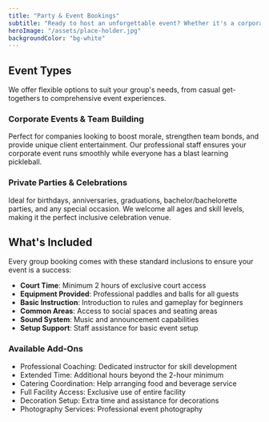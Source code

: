 ```yaml
---
title: "Party & Event Bookings"
subtitle: "Ready to host an unforgettable event? Whether it's a corporate team building session, birthday celebration, or social gathering, Picktopia is the perfect venue for groups of all sizes and skill levels."
heroImage: "/assets/place-holder.jpg"
backgroundColor: "bg-white"
---
```


## Event Types

We offer flexible options to suit your group's needs, from casual get-togethers to comprehensive event experiences.

### Corporate Events & Team Building
Perfect for companies looking to boost morale, strengthen team bonds, and provide unique client entertainment. Our professional staff ensures your corporate event runs smoothly while everyone has a blast learning pickleball.

### Private Parties & Celebrations
Ideal for birthdays, anniversaries, graduations, bachelor/bachelorette parties, and any special occasion. We welcome all ages and skill levels, making it the perfect inclusive celebration venue.

## What's Included

Every group booking comes with these standard inclusions to ensure your event is a success:

- **Court Time**: Minimum 2 hours of exclusive court access
- **Equipment Provided**: Professional paddles and balls for all guests  
- **Basic Instruction**: Introduction to rules and gameplay for beginners
- **Common Areas**: Access to social spaces and seating areas
- **Sound System**: Music and announcement capabilities
- **Setup Support**: Staff assistance for basic event setup

### Available Add-Ons
- Professional Coaching: Dedicated instructor for skill development
- Extended Time: Additional hours beyond the 2-hour minimum
- Catering Coordination: Help arranging food and beverage service
- Full Facility Access: Exclusive use of entire facility
- Decoration Setup: Extra time and assistance for decorations
- Photography Services: Professional event photography
